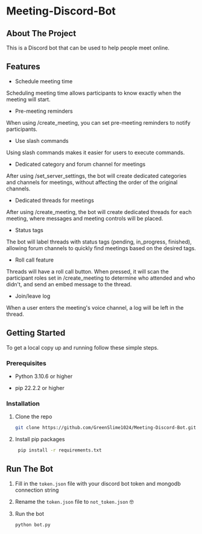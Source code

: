 # Meeting-Discord-Bot

## About The Project
This is a Discord bot that can be used to help people meet online.

## Features
- Schedule meeting time

Scheduling meeting time allows participants to know exactly when the meeting will start.

- Pre-meeting reminders

When using /create_meeting, you can set pre-meeting reminders to notify participants.

- Use slash commands

Using slash commands makes it easier for users to execute commands.

- Dedicated category and forum channel for meetings

After using /set_server_settings, the bot will create dedicated categories and channels for meetings, without affecting the order of the original channels.

- Dedicated threads for meetings

After using /create_meeting, the bot will create dedicated threads for each meeting, where messages and meeting controls will be placed.

- Status tags

The bot will label threads with status tags (pending, in_progress, finished), allowing forum channels to quickly find meetings based on the desired tags.

- Roll call feature

Threads will have a roll call button. When pressed, it will scan the participant roles set in /create_meeting to determine who attended and who didn't, and send an embed message to the thread.

- Join/leave log

When a user enters the meeting's voice channel, a log will be left in the thread.


## Getting Started
To get a local copy up and running follow these simple steps.

### Prerequisites

- Python 3.10.6 or higher

- pip 22.2.2 or higher

### Installation

1. Clone the repo
   ```sh
   git clone https://github.com/GreenSlime1024/Meeting-Discord-Bot.git
    ```

2. Install pip packages
   ```sh
    pip install -r requirements.txt
    ```
    
## Run The Bot

1. Fill in the `token.json` file with your discord bot token and mongodb connection string

2. Rename the `token.json` file to `not_token.json` 🤓

3. Run the bot
   ```sh
   python bot.py
   ```